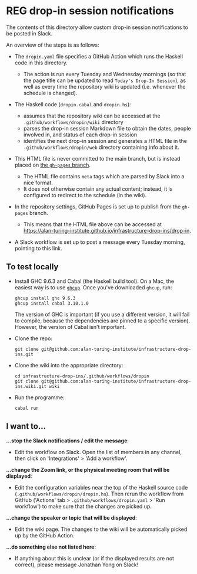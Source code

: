 # REG drop-in session notifications

The contents of this directory allow custom drop-in session notifications to be posted in Slack.

An overview of the steps is as follows:

 - The `dropin.yaml` file specifies a GitHub Action which runs the Haskell code in this directory.
    - The action is run every Tuesday and Wednesday mornings (so that the page title can be updated to read `Today's Drop-In Session`), as well as every time the repository wiki is updated (i.e. whenever the schedule is changed).

 - The Haskell code (`dropin.cabal` and `dropin.hs`):
    - assumes that the repository wiki can be accessed at the `.github/workflows/dropin/wiki` directory
    - parses the drop-in session Markdown file to obtain the dates, people involved in, and status of each drop-in session
    - identifies the next drop-in session and generates a HTML file in the `.github/workflows/dropin/web` directory containing info about it.

 - This HTML file is never committed to the main branch, but is instead placed on [the `gh-pages` branch](https://github.com/alan-turing-institute/infrastructure-drop-ins/tree/gh-pages).
    - The HTML file contains `meta` tags which are parsed by Slack into a nice format.
    - It does not otherwise contain any actual content; instead, it is configured to redirect to the schedule (in the wiki).

 - In the repository settings, GitHub Pages is set up to publish from the `gh-pages` branch.
    - This means that the HTML file above can be accessed at https://alan-turing-institute.github.io/infrastructure-drop-ins/drop-in.

 - A Slack workflow is set up to post a message every Tuesday morning, pointing to this link.

## To test locally

- Install GHC 9.6.3 and Cabal (the Haskell build tool).
  On a Mac, the easiest way is to use [`ghcup`](https://www.haskell.org/ghcup/).
  Once you've downloaded `ghcup`, run:

      ghcup install ghc 9.6.3
      ghcup install cabal 3.10.1.0

  The version of GHC is important (if you use a different version, it will fail to compile, because the dependencies are pinned to a specific version).
  However, the version of Cabal isn't important.

- Clone the repo:

      git clone git@github.com:alan-turing-institute/infrastructure-drop-ins.git

- Clone the wiki into the appropriate directory:

      cd infrastructure-drop-ins/.github/workflows/dropin
      git clone git@github.com:alan-turing-institute/infrastructure-drop-ins.wiki.git wiki

- Run the programme:

      cabal run

## I want to...

**...stop the Slack notifications / edit the message**:

- Edit the workflow on Slack.
  Open the list of members in any channel, then click on 'Integrations' > 'Add a workflow'.

**...change the Zoom link, or the physical meeting room that will be displayed**:

- Edit the configuration variables near the top of the Haskell source code (`.github/workflows/dropin/dropin.hs`).
  Then rerun the workflow from GitHub ('Actions' tab > `.github/workflows/dropin.yaml` > 'Run workflow') to make sure that the changes are picked up.

**...change the speaker or topic that will be displayed**:

- Edit the wiki page. The changes to the wiki will be automatically picked up by the GitHub Action.

**...do something else not listed here**:

- If anything about this is unclear (or if the displayed results are not correct), please message Jonathan Yong on Slack!
